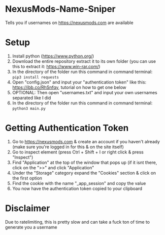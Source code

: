 # NexusMods-Name-Sniper
Tells you if usernames on https://nexusmods.com are available

# Setup
1. Install python (https://www.python.org/)
2. Download the entire repository extract it to its own folder (you can use this to extract it: https://www.win-rar.com/)
3. In the directory of the folder run this command in command terminal: `pip3 install requests`
4. Open "config.json" and input your "authentication token" like this: https://ibb.co/RhSnfqy, tutorial on how to get one below
5. OPTIONAL: Then open "usernames.txt" and input your own usernames separated like I did
6. In the directory of the folder run this command in command terminal: `python3 main.py`

# Getting Authentication Token
1. Go to https://nexusmods.com & create an account if you haven't already (make sure you're logged in for this & on the site itself)
2. Go to inspect element (press Ctrl + Shift + I or right click & press "Inspect")
3. Find "Application" at the top of the window that pops up (if it isnt there, click on the ">>" and click "Application"
4. Under the "Storage" category expand the "Cookies" section & click on the first option
5. Find the cookie with the name "_app_session" and copy the value
6. You now have the authentication token copied to your clipboard

# Disclaimer
Due to ratelimiting, this is pretty slow and can take a fuck ton of time to generate you a username
